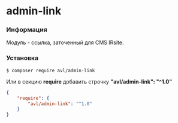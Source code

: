 # admin-link

### Информация

Модуль - ссылка, заточенный для CMS IRsite.

### Установка

```
$ composer require avl/admin-link
```
Или в секцию **require** добавить строчку **"avl/admin-link": "^1.0"**

```json
{
    "require": {
        "avl/admin-link": "^1.0"
    }
}
```
